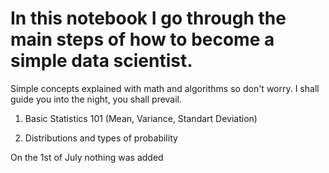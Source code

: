 # In this notebook I go through the main steps of how to become a simple data scientist.

Simple concepts explained with math and algorithms so don't worry. I shall guide you into the night, you shall prevail.


1. Basic Statistics 101 (Mean, Variance, Standart Deviation)

2. Distributions and types of probability


On the 1st of July nothing was added
